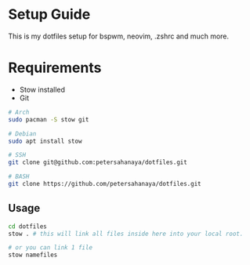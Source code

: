 # Setup Guide 
This is my dotfiles setup for bspwm, neovim, .zshrc and much more.

# Requirements
- Stow installed
- Git 

```bash
# Arch
sudo pacman -S stow git

# Debian
sudo apt install stow

```

```bash
# SSH
git clone git@github.com:petersahanaya/dotfiles.git

# BASH
git clone https://github.com/petersahanaya/dotfiles.git
```

## Usage
```bash
cd dotfiles
stow . # this will link all files inside here into your local root.

# or you can link 1 file
stow namefiles
```

